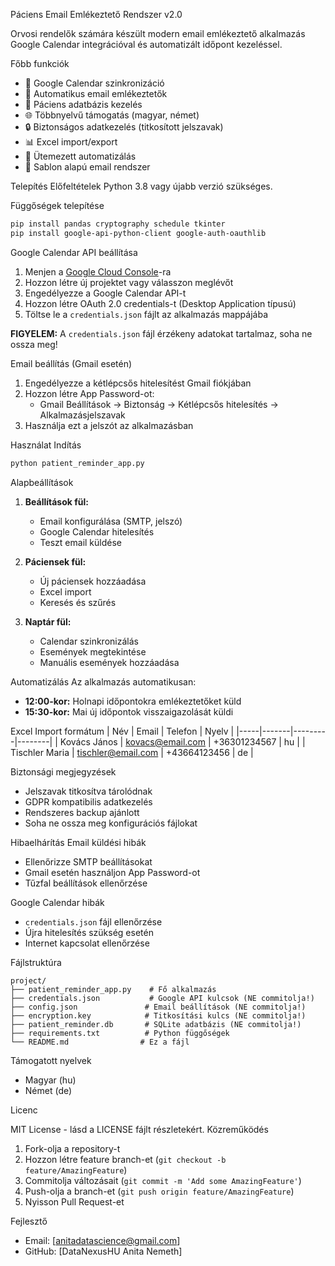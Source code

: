 Páciens Email Emlékeztető Rendszer v2.0

Orvosi rendelők számára készült modern email emlékeztető alkalmazás Google Calendar integrációval és automatizált időpont kezeléssel.

Főbb funkciók
- 📅 Google Calendar szinkronizáció
- 📧 Automatikus email emlékeztetők
- 👥 Páciens adatbázis kezelés
- 🌐 Többnyelvű támogatás (magyar, német)
- 🔒 Biztonságos adatkezelés (titkosított jelszavak)
- 📊 Excel import/export
- 🤖 Ütemezett automatizálás
- 📝 Sablon alapú email rendszer

Telepítés
Előfeltételek
Python 3.8 vagy újabb verzió szükséges.

Függőségek telepítése
```bash
pip install pandas cryptography schedule tkinter
pip install google-api-python-client google-auth-oauthlib
```

Google Calendar API beállítása
1. Menjen a [Google Cloud Console](https://console.cloud.google.com/)-ra
2. Hozzon létre új projektet vagy válasszon meglévőt
3. Engedélyezze a Google Calendar API-t
4. Hozzon létre OAuth 2.0 credentials-t (Desktop Application típusú)
5. Töltse le a `credentials.json` fájlt az alkalmazás mappájába

**FIGYELEM:** A `credentials.json` fájl érzékeny adatokat tartalmaz, soha ne ossza meg!

Email beállítás (Gmail esetén)
1. Engedélyezze a kétlépcsős hitelesítést Gmail fiókjában
2. Hozzon létre App Password-ot:
   - Gmail Beállítások → Biztonság → Kétlépcsős hitelesítés → Alkalmazásjelszavak
3. Használja ezt a jelszót az alkalmazásban

Használat
Indítás
```bash
python patient_reminder_app.py
```

Alapbeállítások
1. **Beállítások fül:**
   - Email konfigurálása (SMTP, jelszó)
   - Google Calendar hitelesítés
   - Teszt email küldése

2. **Páciensek fül:**
   - Új páciensek hozzáadása
   - Excel import
   - Keresés és szűrés

3. **Naptár fül:**
   - Calendar szinkronizálás
   - Események megtekintése
   - Manuális események hozzáadása

Automatizálás
Az alkalmazás automatikusan:
- **12:00-kor:** Holnapi időpontokra emlékeztetőket küld
- **15:30-kor:** Mai új időpontok visszaigazolását küldi

Excel Import formátum
| Név | Email | Telefon | Nyelv |
|-----|-------|---------|--------|
| Kovács János | kovacs@email.com | +36301234567 | hu |
| Tischler Maria | tischler@email.com | +43664123456 | de |

Biztonsági megjegyzések
- Jelszavak titkosítva tárolódnak
- GDPR kompatibilis adatkezelés
- Rendszeres backup ajánlott
- Soha ne ossza meg konfigurációs fájlokat

Hibaelhárítás
Email küldési hibák
- Ellenőrizze SMTP beállításokat
- Gmail esetén használjon App Password-ot
- Tűzfal beállítások ellenőrzése

Google Calendar hibák
- `credentials.json` fájl ellenőrzése
- Újra hitelesítés szükség esetén
- Internet kapcsolat ellenőrzése

Fájlstruktúra

```
project/
├── patient_reminder_app.py    # Fő alkalmazás
├── credentials.json           # Google API kulcsok (NE commitolja!)
├── config.json               # Email beállítások (NE commitolja!)
├── encryption.key            # Titkosítási kulcs (NE commitolja!)
├── patient_reminder.db       # SQLite adatbázis (NE commitolja!)
├── requirements.txt          # Python függőségek
└── README.md                # Ez a fájl
```

Támogatott nyelvek
- Magyar (hu)
- Német (de)

Licenc

MIT License - lásd a LICENSE fájlt részletekért.
Közreműködés
1. Fork-olja a repository-t
2. Hozzon létre feature branch-et (`git checkout -b feature/AmazingFeature`)
3. Commitolja változásait (`git commit -m 'Add some AmazingFeature'`)
4. Push-olja a branch-et (`git push origin feature/AmazingFeature`)
5. Nyisson Pull Request-et

Fejlesztő
- Email: [anitadatascience@gmail.com]
- GitHub: [DataNexusHU Anita Nemeth]
